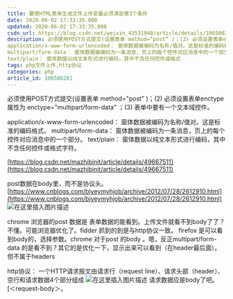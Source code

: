 ```yaml
---
title: 要使HTML表单生成文件上传变量必须满足哪3个条件
date: 2020-06-02 17:33:35.000
updated: 2020-06-02 17:33:35.000
csdn_url: https://blog.csdn.net/weixin_43531940/article/details/106500281
description: 必须使用POST方式提交(设置表单 method=“post” )；(2) 必须设置表单enctype属性为  enctype=“multipart/form-data” ；(3) 表单中要有一个文本域控件。
application/x-www-form-urlencoded： 窗体数据被编码为名称/值对。这是标准的编码格式。
multipart/form-data： 窗体数据被编码为一条消息，页上的每个控件对应消息中的一个部分。
text/plain： 窗体数据以纯文本形式进行编码，其中不含任何控件或格式
tags: php文件上传,http协议
categories: php
article_id: 106500281
---
```

﻿必须使用POST方式提交(设置表单 method="post" )；(2) 必须设置表单enctype属性为  enctype="multipart/form-data" ；(3) 表单中要有一个文本域控件。


 application/x-www-form-urlencoded： 窗体数据被编码为名称/值对。这是标准的编码格式。
multipart/form-data： 窗体数据被编码为一条消息，页上的每个控件对应消息中的一个部分。
text/plain： 窗体数据以纯文本形式进行编码，其中不含任何控件或格式字符。 



[https://blog.csdn.net/mazhibinit/article/details/49667511](https://blog.csdn.net/mazhibinit/article/details/49667511)

post数据在body里，而不是协议头。
[https://www.cnblogs.com/biyeymyhjob/archive/2012/07/28/2612910.html](https://www.cnblogs.com/biyeymyhjob/archive/2012/07/28/2612910.html)
![在这里插入图片描述](http://img.yayi.site/csdn/20200602171731767.png-watermaskStyle)

chrome 浏览器的post 数据是 表单数据的能看到。上传文件就看不到body了了？不懂。可能浏览器优化了。fidder 抓到的到是与http协议一致。 firefox 是可以看到body的，选择参数。chrome 对于post 的body 。嗯，反正multipart/form-data 的是看不到？其它的是优化一下，显示出来可以看到（在header最后面）。但不属于headers

http协议：
一个HTTP请求报文由请求行（request line）、请求头部（header）、空行和请求数据4个部分组成
![在这里插入图片描述](http://img.yayi.site/csdn/20200602172740136.png-watermaskStyle)
请求数据应是body了吧。[＜request-body＞。
